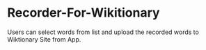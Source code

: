 # Recorder-For-Wikitionary
Users can select words from list and upload the recorded words to Wiktionary Site from App.
